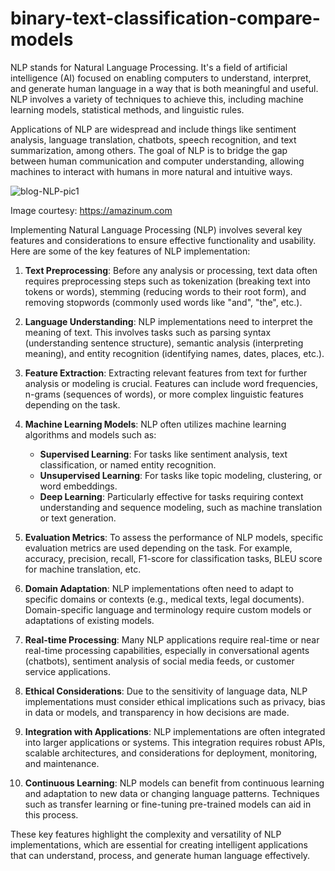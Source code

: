 # binary-text-classification-compare-models
NLP stands for Natural Language Processing. It's a field of artificial intelligence (AI) focused on enabling computers to understand, interpret, and generate human language in a way that is both meaningful and useful. NLP involves a variety of techniques to achieve this, including machine learning models, statistical methods, and linguistic rules.

Applications of NLP are widespread and include things like sentiment analysis, language translation, chatbots, speech recognition, and text summarization, among others. The goal of NLP is to bridge the gap between human communication and computer understanding, allowing machines to interact with humans in more natural and intuitive ways.

![blog-NLP-pic1](https://github.com/user-attachments/assets/716cecf6-9f86-46a5-93eb-7c2a20f94ffc)

Image courtesy: https://amazinum.com

Implementing Natural Language Processing (NLP) involves several key features and considerations to ensure effective functionality and usability. Here are some of the key features of NLP implementation:

1. **Text Preprocessing**: Before any analysis or processing, text data often requires preprocessing steps such as tokenization (breaking text into tokens or words), stemming (reducing words to their root form), and removing stopwords (commonly used words like "and", "the", etc.).

2. **Language Understanding**: NLP implementations need to interpret the meaning of text. This involves tasks such as parsing syntax (understanding sentence structure), semantic analysis (interpreting meaning), and entity recognition (identifying names, dates, places, etc.).

3. **Feature Extraction**: Extracting relevant features from text for further analysis or modeling is crucial. Features can include word frequencies, n-grams (sequences of words), or more complex linguistic features depending on the task.

4. **Machine Learning Models**: NLP often utilizes machine learning algorithms and models such as:
   - **Supervised Learning**: For tasks like sentiment analysis, text classification, or named entity recognition.
   - **Unsupervised Learning**: For tasks like topic modeling, clustering, or word embeddings.
   - **Deep Learning**: Particularly effective for tasks requiring context understanding and sequence modeling, such as machine translation or text generation.

5. **Evaluation Metrics**: To assess the performance of NLP models, specific evaluation metrics are used depending on the task. For example, accuracy, precision, recall, F1-score for classification tasks, BLEU score for machine translation, etc.

6. **Domain Adaptation**: NLP implementations often need to adapt to specific domains or contexts (e.g., medical texts, legal documents). Domain-specific language and terminology require custom models or adaptations of existing models.

7. **Real-time Processing**: Many NLP applications require real-time or near real-time processing capabilities, especially in conversational agents (chatbots), sentiment analysis of social media feeds, or customer service applications.

8. **Ethical Considerations**: Due to the sensitivity of language data, NLP implementations must consider ethical implications such as privacy, bias in data or models, and transparency in how decisions are made.

9. **Integration with Applications**: NLP implementations are often integrated into larger applications or systems. This integration requires robust APIs, scalable architectures, and considerations for deployment, monitoring, and maintenance.

10. **Continuous Learning**: NLP models can benefit from continuous learning and adaptation to new data or changing language patterns. Techniques such as transfer learning or fine-tuning pre-trained models can aid in this process.

These key features highlight the complexity and versatility of NLP implementations, which are essential for creating intelligent applications that can understand, process, and generate human language effectively.
